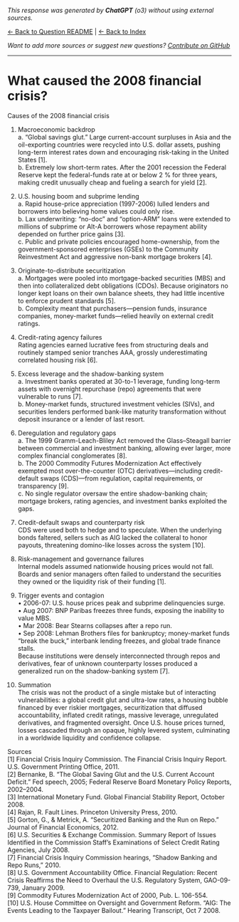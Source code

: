 <!-- 
Generated by: chatgpt
Model: o3
Prompt type: default
Generated at: 2025-06-11T15:40:33.698988
-->

*This response was generated by **ChatGPT** (o3) without using external sources.*

[← Back to Question README](README.md) | [← Back to Index](../README.md)

*Want to add more sources or suggest new questions? [Contribute on GitHub](https://github.com/justinwest/SuggestedSources)*

---

# What caused the 2008 financial crisis?

Causes of the 2008 financial crisis  

1. Macroeconomic backdrop  
   a. “Global savings glut.” Large current-account surpluses in Asia and the oil-exporting countries were recycled into U.S. dollar assets, pushing long-term interest rates down and encouraging risk-taking in the United States [1].  
   b. Extremely low short-term rates. After the 2001 recession the Federal Reserve kept the federal-funds rate at or below 2 % for three years, making credit unusually cheap and fueling a search for yield [2].

2. U.S. housing boom and subprime lending  
   a. Rapid house-price appreciation (1997-2006) lulled lenders and borrowers into believing home values could only rise.  
   b. Lax underwriting: “no-doc” and “option-ARM” loans were extended to millions of subprime or Alt-A borrowers whose repayment ability depended on further price gains [3].  
   c. Public and private policies encouraged home-ownership, from the government-sponsored enterprises (GSEs) to the Community Reinvestment Act and aggressive non-bank mortgage brokers [4].

3. Originate-to-distribute securitization  
   a. Mortgages were pooled into mortgage-backed securities (MBS) and then into collateralized debt obligations (CDOs). Because originators no longer kept loans on their own balance sheets, they had little incentive to enforce prudent standards [5].  
   b. Complexity meant that purchasers—pension funds, insurance companies, money-market funds—relied heavily on external credit ratings.

4. Credit-rating agency failures  
   Rating agencies earned lucrative fees from structuring deals and routinely stamped senior tranches AAA, grossly underestimating correlated housing risk [6].

5. Excess leverage and the shadow-banking system  
   a. Investment banks operated at 30-to-1 leverage, funding long-term assets with overnight repurchase (repo) agreements that were vulnerable to runs [7].  
   b. Money-market funds, structured investment vehicles (SIVs), and securities lenders performed bank-like maturity transformation without deposit insurance or a lender of last resort.

6. Deregulation and regulatory gaps  
   a. The 1999 Gramm-Leach-Bliley Act removed the Glass–Steagall barrier between commercial and investment banking, allowing ever larger, more complex financial conglomerates [8].  
   b. The 2000 Commodity Futures Modernization Act effectively exempted most over-the-counter (OTC) derivatives—including credit-default swaps (CDS)—from regulation, capital requirements, or transparency [9].  
   c. No single regulator oversaw the entire shadow-banking chain; mortgage brokers, rating agencies, and investment banks exploited the gaps.

7. Credit-default swaps and counterparty risk  
   CDS were used both to hedge and to speculate. When the underlying bonds faltered, sellers such as AIG lacked the collateral to honor payouts, threatening domino-like losses across the system [10].

8. Risk-management and governance failures  
   Internal models assumed nationwide housing prices would not fall. Boards and senior managers often failed to understand the securities they owned or the liquidity risk of their funding [1].

9. Trigger events and contagion  
   • 2006-07: U.S. house prices peak and subprime delinquencies surge.  
   • Aug 2007: BNP Paribas freezes three funds, exposing the inability to value MBS.  
   • Mar 2008: Bear Stearns collapses after a repo run.  
   • Sep 2008: Lehman Brothers files for bankruptcy; money-market funds “break the buck,” interbank lending freezes, and global trade finance stalls.  
   Because institutions were densely interconnected through repos and derivatives, fear of unknown counterparty losses produced a generalized run on the shadow-banking system [7].

10. Summation  
The crisis was not the product of a single mistake but of interacting vulnerabilities: a global credit glut and ultra-low rates, a housing bubble financed by ever riskier mortgages, securitization that diffused accountability, inflated credit ratings, massive leverage, unregulated derivatives, and fragmented oversight. Once U.S. house prices turned, losses cascaded through an opaque, highly levered system, culminating in a worldwide liquidity and confidence collapse.

Sources  
[1] Financial Crisis Inquiry Commission. The Financial Crisis Inquiry Report. U.S. Government Printing Office, 2011.  
[2] Bernanke, B. “The Global Saving Glut and the U.S. Current Account Deficit.” Fed speech, 2005; Federal Reserve Board Monetary Policy Reports, 2002–2004.  
[3] International Monetary Fund. Global Financial Stability Report, October 2008.  
[4] Rajan, R. Fault Lines. Princeton University Press, 2010.  
[5] Gorton, G., & Metrick, A. “Securitized Banking and the Run on Repo.” Journal of Financial Economics, 2012.  
[6] U.S. Securities & Exchange Commission. Summary Report of Issues Identified in the Commission Staff’s Examinations of Select Credit Rating Agencies, July 2008.  
[7] Financial Crisis Inquiry Commission hearings, “Shadow Banking and Repo Runs,” 2010.  
[8] U.S. Government Accountability Office. Financial Regulation: Recent Crisis Reaffirms the Need to Overhaul the U.S. Regulatory System, GAO-09-739, January 2009.  
[9] Commodity Futures Modernization Act of 2000, Pub. L. 106-554.  
[10] U.S. House Committee on Oversight and Government Reform. “AIG: The Events Leading to the Taxpayer Bailout.” Hearing Transcript, Oct 7 2008.